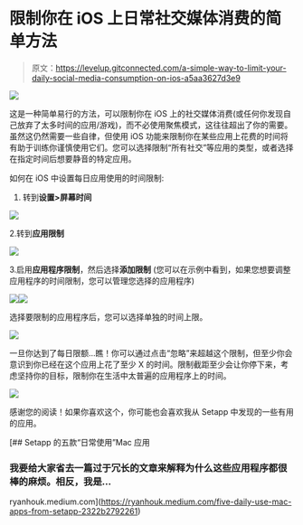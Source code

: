 # 限制你在 iOS 上日常社交媒体消费的简单方法

> 原文：<https://levelup.gitconnected.com/a-simple-way-to-limit-your-daily-social-media-consumption-on-ios-a5aa3627d3e9>

![](img/fa4bcd87d52faba794071e9c936120d8.png)

这是一种简单易行的方法，可以限制你在 iOS 上的社交媒体消费(或任何你发现自己放弃了太多时间的应用/游戏)，而不必使用聚焦模式，这往往超出了你的需要。虽然这仍然需要一些自律，但使用 iOS 功能来限制你在某些应用上花费的时间将有助于训练你谨慎使用它们。您可以选择限制“所有社交”等应用的类型，或者选择在指定时间后想要静音的特定应用。

如何在 iOS 中设置每日应用使用的时间限制:

1.  转到**设置>屏幕时间**

![](img/6d9a2cdbb14534f650698df3bdbf3cd2.png)

2.转到**应用限制**

![](img/da5528c0883984b53c7daadee37b915f.png)

3.启用**应用程序限制**，然后选择**添加限制** (您可以在示例中看到，如果您想要调整应用程序的时间限制，您可以管理您选择的应用程序)

![](img/31fc58a782685c6897de42fc22183516.png)![](img/3f83ac9ee42f0213891b02940e0b1254.png)

选择要限制的应用程序后，您可以选择单独的时间上限。

![](img/721d85cce442819dc34d3c065fd29476.png)

一旦你达到了每日限额…瞧！你可以通过点击“忽略”来超越这个限制，但至少你会意识到你已经在这个应用上花了至少 X 的时间。限制截距至少会让你停下来，考虑坚持你的目标，限制你在生活中太普遍的应用程序上的时间。

![](img/6e5ba0cf9c7fc7b47cbcfc588e1a1c49.png)

感谢您的阅读！如果你喜欢这个，你可能也会喜欢我从 Setapp 中发现的一些有用的应用。

[](https://ryanhouk.medium.com/five-daily-use-mac-apps-from-setapp-2322b2792261) [## Setapp 的五款“日常使用”Mac 应用

### 我要给大家省去一篇过于冗长的文章来解释为什么这些应用程序都很棒的麻烦。相反，我是…

ryanhouk.medium.com](https://ryanhouk.medium.com/five-daily-use-mac-apps-from-setapp-2322b2792261)